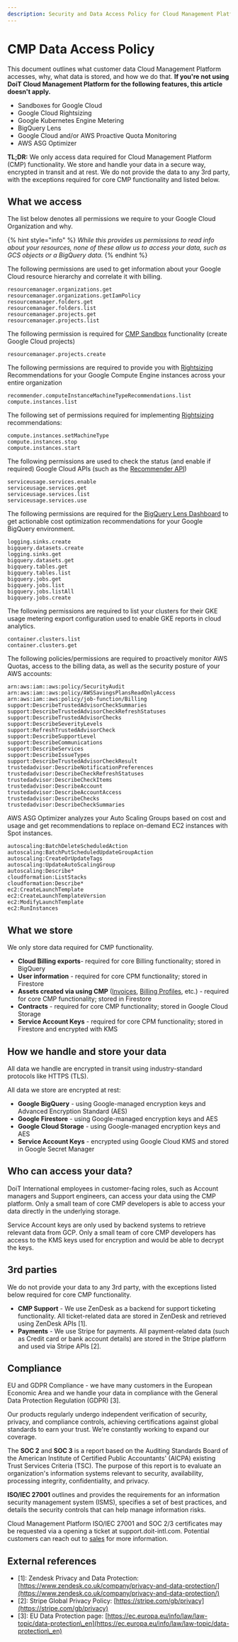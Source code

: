```yaml
---
description: Security and Data Access Policy for Cloud Management Platform
---
```


# CMP Data Access Policy

This document outlines what customer data Cloud Management Platform accesses, why, what data is stored, and how we do that. **If you're not using DoiT Cloud Management Platform for the following features, this article doesn't apply.**

* Sandboxes for Google Cloud
* Google Cloud Rightsizing
* Google Kubernetes Engine Metering
* BigQuery Lens
* Google Cloud and/or AWS Proactive Quota Monitoring
* AWS ASG Optimizer

**TL;DR:** We only access data required for Cloud Management Platform (CMP) functionality. We store and handle your data in a secure way, encrypted in transit and at rest. We do not provide the data to any 3rd party, with the exceptions required for core CMP functionality and listed below.

<!-- cspell:disable-next-line -->
## What we access <a href="#h_7bc78dd6-eab0-4188-bf00-b0017561511f" id="h_7bc78dd6-eab0-4188-bf00-b0017561511f"></a>

The list below denotes all permissions we require to your Google Cloud Organization and why.

{% hint style="info" %}
_While this provides us permissions to read info about your resources, none of these allow us to access your data, such as GCS objects or a BigQuery data._
{% endhint %}

The following permissions are used to get information about your Google Cloud resource hierarchy and correlate it with billing.

```
resourcemanager.organizations.get
resourcemanager.organizations.getIamPolicy
resourcemanager.folders.get
resourcemanager.folders.list
resourcemanager.projects.get
resourcemanager.projects.list
```

The following permission is required for [CMP Sandbox](../cloud-sandbox-management/create-gcp-sandbox-accounts.md) functionality (create Google Cloud projects)

```
resourcemanager.projects.create
```

The following permissions are required to provide you with [Rightsizing](../dashboards/rightsizing-for-google-cloud.md) Recommendations for your Google Compute Engine instances across your entire organization

```
recommender.computeInstanceMachineTypeRecommendations.list
compute.instances.list
```

The following set of permissions required for implementing [Rightsizing](../dashboards/rightsizing-for-google-cloud.md) recommendations:

```
compute.instances.setMachineType
compute.instances.stop
compute.instances.start
```

The following permissions are used to check the status (and enable if required) Google Cloud APIs (such as the [Recommender API](https://cloud.google.com/recommender/docs/reference/rest))

```
serviceusage.services.enable
serviceusage.services.get
serviceusage.services.list
serviceusage.services.use
```

The following permissions are required for the [BigQuery Lens Dashboard](../dashboards/bigquery-lens.md) to get actionable cost optimization recommendations for your Google BigQuery environment.

```
logging.sinks.create
bigquery.datasets.create
logging.sinks.get
bigquery.datasets.get
bigquery.tables.get
bigquery.tables.list
bigquery.jobs.get
bigquery.jobs.list
bigquery.jobs.listAll
bigquery.jobs.create
```

The following permissions are required to list your clusters for their GKE usage metering export configuration used to enable GKE reports in cloud analytics.

```
container.clusters.list
container.clusters.get
```

The following policies/permissions are required to proactively monitor AWS Quotas, access to the billing data, as well as the security posture of your AWS accounts:

```
arn:aws:iam::aws:policy/SecurityAudit
arn:aws:iam::aws:policy/AWSSavingsPlansReadOnlyAccess
arn:aws:iam::aws:policy/job-function/Billing
support:DescribeTrustedAdvisorCheckSummaries
support:DescribeTrustedAdvisorCheckRefreshStatuses
support:DescribeTrustedAdvisorChecks
support:DescribeSeverityLevels
support:RefreshTrustedAdvisorCheck
support:DescribeSupportLevel
support:DescribeCommunications
support:DescribeServices
support:DescribeIssueTypes
support:DescribeTrustedAdvisorCheckResult
trustedadvisor:DescribeNotificationPreferences
trustedadvisor:DescribeCheckRefreshStatuses
trustedadvisor:DescribeCheckItems
trustedadvisor:DescribeAccount
trustedadvisor:DescribeAccountAccess
trustedadvisor:DescribeChecks
trustedadvisor:DescribeCheckSummaries
```

AWS ASG Optimizer analyzes your Auto Scaling Groups based on cost and usage and get recommendations to replace on-demand EC2 instances with Spot instances.

```
autoscaling:BatchDeleteScheduledAction
autoscaling:BatchPutScheduledUpdateGroupAction
autoscaling:CreateOrUpdateTags
autoscaling:UpdateAutoScalingGroup
autoscaling:Describe*
cloudformation:ListStacks
cloudformation:Describe*
ec2:CreateLaunchTemplate
ec2:CreateLaunchTemplateVersion
ec2:ModifyLaunchTemplate
ec2:RunInstances
```

## What we store

We only store data required for CMP functionality.

* **Cloud Billing exports**- required for core Billing functionality; stored in BigQuery
* **User information** - required for core CPM functionality; stored in Firestore
* **Assets created via using CMP** ([Invoices](../invoices-and-payments/managing-invoices.md), [Billing Profiles](../invoices-and-payments/setting-up-a-new-billing-profile.md), etc.) - required for core CMP functionality; stored in Firestore
* **Contracts** - required for core CMP functionality; stored in Google Cloud Storage
* **Service Account Keys** - required for core CPM functionality; stored in Firestore and encrypted with KMS

<!-- cspell:disable-next-line -->
## How we handle and store your data <a href="#h_24ce7c2f-7dbb-482d-94a7-3a73a39adcb7" id="h_24ce7c2f-7dbb-482d-94a7-3a73a39adcb7"></a>

All data we handle are encrypted in transit using industry-standard protocols like HTTPS (TLS).

All data we store are encrypted at rest:

* **Google BigQuery** - using Google-managed encryption keys and Advanced Encryption Standard (AES)
* **Google Firestore** - using Google-managed encryption keys and AES
* **Google Cloud Storage** - using Google-managed encryption keys and AES
* **Service Account Keys** - encrypted using Google Cloud KMS and stored in Google Secret Manager

<!-- cspell:disable-next-line -->
## Who can access your data? <a href="#h_e71c7f53-d7e9-4273-a1cc-49e6714bbfa6" id="h_e71c7f53-d7e9-4273-a1cc-49e6714bbfa6"></a>

DoiT International employees in customer-facing roles, such as Account managers and Support engineers, can access your data using the CMP platform. Only a small team of core CMP developers is able to access your data directly in the underlying storage.

Service Account keys are only used by backend systems to retrieve relevant data from GCP. Only a small team of core CMP developers has access to the KMS keys used for encryption and would be able to decrypt the keys.

<!-- cspell:disable-next-line -->
## 3rd parties <a href="#h_2dd17fc8-13d8-4aad-b58c-3a9be9bc310e" id="h_2dd17fc8-13d8-4aad-b58c-3a9be9bc310e"></a>

We do not provide your data to any 3rd party, with the exceptions listed below required for core CMP functionality.

* **CMP Support** - We use ZenDesk as a backend for support ticketing functionality. All ticket-related data are stored in ZenDesk and retrieved using ZenDesk APIs \[1].
* **Payments** - We use Stripe for payments. All payment-related data (such as Credit card or bank account details) are stored in the Stripe platform and used via Stripe APIs \[2].

<!-- cspell:disable-next-line -->
## Compliance <a href="#h_cb4c8c24-7b2b-4458-b890-8c866b99aee6" id="h_cb4c8c24-7b2b-4458-b890-8c866b99aee6"></a>

EU and GDPR Compliance - we have many customers in the European Economic Area and we handle your data in compliance with the General Data Protection Regulation (GDPR) \[3].

Our products regularly undergo independent verification of security, privacy, and compliance controls, achieving certifications against global standards to earn your trust. We're constantly working to expand our coverage.

The **SOC 2** and **SOC 3** is a report based on the Auditing Standards Board of the American Institute of Certified Public Accountants' (AICPA) existing Trust Services Criteria (TSC). The purpose of this report is to evaluate an organization's information systems relevant to security, availability, processing integrity, confidentiality, and privacy.&#x20;

**ISO/IEC 27001** outlines and provides the requirements for an information security management system (ISMS), specifies a set of best practices, and details the security controls that can help manage information risks.

Cloud Management Platform ISO/IEC 27001 and SOC 2/3 certificates may be requested via a opening a ticket at support.doit-intl.com. Potential customers can reach out to [sales](https://www.doit-intl.com/contact) for more information.

<!-- cspell:disable-next-line -->
## External references <a href="#h_923e9d39-0606-471f-bbb3-2f899c859d8c" id="h_923e9d39-0606-471f-bbb3-2f899c859d8c"></a>

* \[1]: Zendesk Privacy and Data Protection: [https://www.zendesk.co.uk/company/privacy-and-data-protection/](https://www.zendesk.co.uk/company/privacy-and-data-protection/)
* \[2]: Stripe Global Privacy Policy: [https://stripe.com/gb/privacy](https://stripe.com/gb/privacy)
* \[3]: EU Data Protection page: [https://ec.europa.eu/info/law/law-topic/data-protection\_en](https://ec.europa.eu/info/law/law-topic/data-protection\_en)
